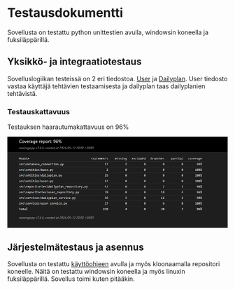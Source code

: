 # Testausdokumentti

Sovellusta on testattu python unittestien avulla, windowsin koneella ja fuksiläppärillä.

## Yksikkö- ja integraatiotestaus

Sovelluslogiikan testeissä on 2 eri tiedostoa. [User](https://github.com/rigozu9/ot-harjoitustyo/blob/main/daily-planner-app/src/tests/user/test_user.py) ja [Dailyplan](https://github.com/rigozu9/ot-harjoitustyo/blob/main/daily-planner-app/src/tests/daily_planner/test_dailyplan.py). 
User tiedosto vastaa käyttäjä tehtävien testaamisesta ja dailyplan taas dailyplanien tehtävistä.

### Testauskattavuus

Testauksen haarautumakattavuus on 96%

![](./kuvat/testikattavuus.png)


## Järjestelmätestaus ja asennus

Sovellusta on testattu [käyttöohjeen](https://github.com/rigozu9/ot-harjoitustyo/blob/main/daily-planner-app/dokumentaatio/kayttoohje.md) avulla ja myös kloonaamalla repositori koneelle. Näitä on testattu windowsin koneella ja myös linuxin fuksiläppärillä. Sovellus toimi kuten pitääkin.